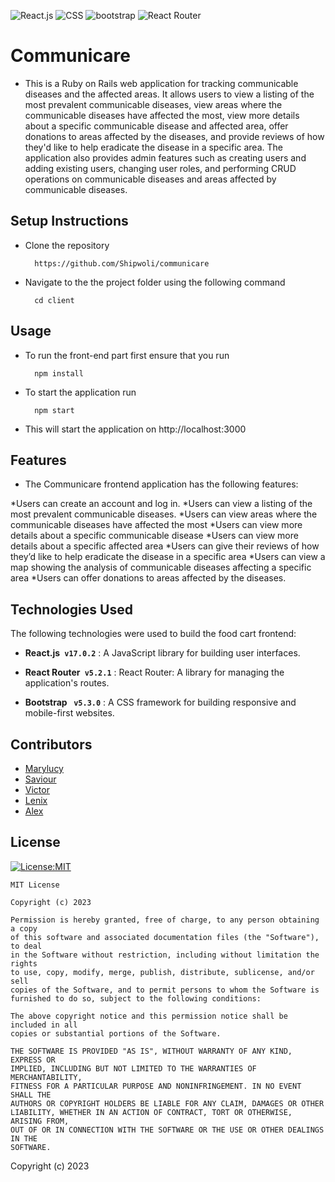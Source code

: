 ![React.js](https://img.shields.io/badge/React-61DAFB?style=for-the-badge&logo=react&logoColor=white)
![CSS](https://img.shields.io/badge/CSS-1572B6?style=for-the-badge&logo=css3&logoColor=white)
![bootstrap](https://img.shields.io/badge/Bootstrap-563D7C?style=for-the-badge&logo=bootstrap&logoColor=white)
![React Router](https://img.shields.io/badge/React_Router-5.2.1-CA4245?style=for-the-badge&logo=react-router&logoColor=white)

# Communicare
- This is a Ruby on Rails web application for tracking communicable diseases and the affected areas. It allows users to view a listing of the most prevalent communicable diseases, view areas where the communicable diseases have affected the most, view more details about a specific communicable disease and affected area, offer donations to areas affected by the diseases, and provide reviews of how they'd like to help eradicate the disease in a specific area.
The application also provides admin features such as creating users and adding existing users, changing user roles, and performing CRUD operations on communicable diseases and areas affected by communicable diseases.

## Setup Instructions
- Clone the repository

        https://github.com/Shipwoli/communicare

- Navigate to the the project folder using the following command

        cd client

## Usage
- To run the front-end part first ensure that you run

        npm install 

- To start the application run 

        npm start 

- This will start the application on http://localhost:3000

## Features
* The Communicare frontend application has the following features:

 *Users can create an account and log in. 
*Users can view a listing of the most prevalent communicable diseases.
*Users can view areas where the communicable diseases have affected the most
*Users can view more details about a specific communicable disease
*Users can view more details about a specific affected area
*Users can give their reviews of how they’d like to help eradicate the disease in a specific area
*Users can view a map showing the analysis of communicable diseases affecting a specific area
*Users can offer donations to areas affected by the diseases.


## Technologies Used
The following technologies were used to build the food cart frontend:

- **React.js` v17.0.2`**   : A JavaScript library for building user interfaces.

- **React Router` v5.2.1`**   : React Router: A library for managing the application's routes.

- **Bootstrap ` v5.3.0`** : A CSS framework for building responsive and mobile-first websites.

## Contributors

- [Marylucy ](https://github.com/marylucy123450) 
- [Saviour](https://github.com/Shipwoli) 
- [Victor](https://github.com/Vickyprinz) 
- [Lenix](https://github.com/LinexMugambi) 
- [Alex](https://github.com/AlexIrungu) 




## License
[![License:MIT](https://img.shields.io/badge/License-MIT-yellow.svg)](https://opensource.org/licenses/MIT)

```
MIT License

Copyright (c) 2023  

Permission is hereby granted, free of charge, to any person obtaining a copy
of this software and associated documentation files (the "Software"), to deal
in the Software without restriction, including without limitation the rights
to use, copy, modify, merge, publish, distribute, sublicense, and/or sell
copies of the Software, and to permit persons to whom the Software is
furnished to do so, subject to the following conditions:

The above copyright notice and this permission notice shall be included in all
copies or substantial portions of the Software.

THE SOFTWARE IS PROVIDED "AS IS", WITHOUT WARRANTY OF ANY KIND, EXPRESS OR
IMPLIED, INCLUDING BUT NOT LIMITED TO THE WARRANTIES OF MERCHANTABILITY,
FITNESS FOR A PARTICULAR PURPOSE AND NONINFRINGEMENT. IN NO EVENT SHALL THE
AUTHORS OR COPYRIGHT HOLDERS BE LIABLE FOR ANY CLAIM, DAMAGES OR OTHER
LIABILITY, WHETHER IN AN ACTION OF CONTRACT, TORT OR OTHERWISE, ARISING FROM,
OUT OF OR IN CONNECTION WITH THE SOFTWARE OR THE USE OR OTHER DEALINGS IN THE
SOFTWARE.
```

Copyright (c) 2023 